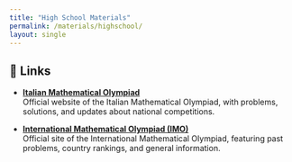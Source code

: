 ```yaml
---
title: "High School Materials"
permalink: /materials/highschool/
layout: single
---
```


## 📎 Links

- <a href="https://olimpiadi.dm.unibo.it" target="_blank" rel="noopener noreferrer">**Italian Mathematical Olympiad**</a>      
  Official website of the Italian Mathematical Olympiad, with problems, solutions, and updates about national competitions.

- <a href="https://www.imo-official.org" target="_blank" rel="noopener noreferrer">**International Mathematical Olympiad (IMO)**</a>  
  Official site of the International Mathematical Olympiad, featuring past problems, country rankings, and general information.

